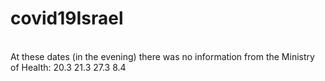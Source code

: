 # covid19Israel
<br>
At these dates (in the evening) there was no information from the Ministry of Health:
20.3
21.3
27.3
8.4
